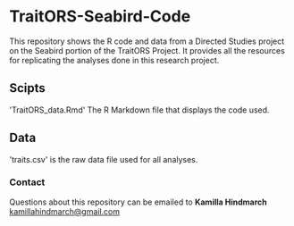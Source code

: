 # TraitORS-Seabird-Code

This repository shows the R code and data from a Directed Studies project on the Seabird portion of the TraitORS Project. It provides all the resources for replicating the analyses done in this research project.

## Scipts
'TraitORS_data.Rmd' The R Markdown file that displays the code used. 

## Data
'traits.csv' is the raw data file used for all analyses. 

### Contact
Questions about this repository can be emailed to **Kamilla Hindmarch** kamillahindmarch@gmail.com
